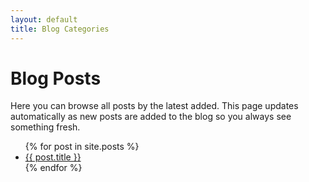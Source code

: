 ```yaml
---
layout: default
title: Blog Categories
---
```


# Blog Posts

Here you can browse all posts by the latest added. This page updates automatically as new posts are added to the blog so you always see something fresh.

<div>
  <ul>
    {% for post in site.posts %}
      <li><a href="{{ post.url }}">{{ post.title }}</a></li>
    {% endfor %}
  </ul>
</div>
